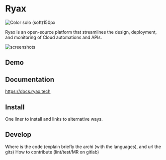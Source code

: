# Ryax

![Color solo (soft)150px](https://user-images.githubusercontent.com/104617518/167607288-537e67fb-bbd2-460a-b263-2e4c79b69196.png)


Ryax is an open-source platform that streamlines the design, deployment, and monitoring of Cloud automations and APIs.


![screenshots](https://user-images.githubusercontent.com/104617518/167607552-44354081-c7d7-4f65-bc25-fca4aec65967.png)



## Demo


## Documentation

https://docs.ryax.tech


## Install

One liner to install and links to alternative ways.


## Develop

Where is the code (explain briefly the archi (with the languages), and url the gits)
How to contribute (lint/test/MR on gitlab)
